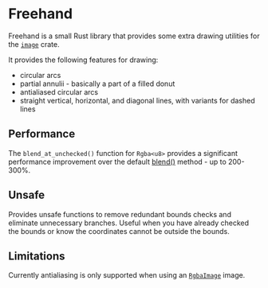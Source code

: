 # Freehand

Freehand is a small Rust library that provides some extra drawing utilities for the [`image`](https://github.com/image-rs/image) crate.

It provides the following features for drawing:
- circular arcs
- partial annulii - basically a part of a filled donut
- antialiased circular arcs
- straight vertical, horizontal, and diagonal lines, with variants for dashed lines


## Performance

The `blend_at_unchecked()` function for `Rgba<u8>` provides a significant performance improvement over the default [blend()](https://docs.rs/image/latest/image/struct.Rgba.html#method.blend) method - up to 200-300%.


## Unsafe

Provides unsafe functions to remove redundant bounds checks and eliminate unnecessary branches.  Useful when you have already checked the bounds or know the coordinates cannot be outside the bounds.


## Limitations

Currently antialiasing is only supported when using an [`RgbaImage`](https://docs.rs/image/latest/image/type.RgbaImage.html) image.



